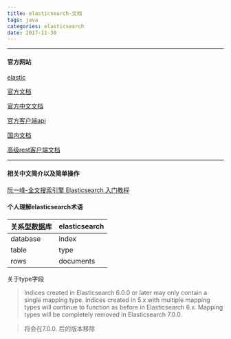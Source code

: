 ```yaml
---
title: elasticsearch-文档
tags: java 
categories: elasticsearch
date: 2017-11-30
---
```

***
#### 官方网站
[elastic](https://www.elastic.co/)
<!-- more -->
[官方文档](https://www.elastic.co/guide/en/elasticsearch/reference/current/docs-index_.html)

[官方中文文档](https://www.elastic.co/guide/cn/elasticsearch/guide/current/index.html)

[官方客户端api](https://www.elastic.co/guide/en/elasticsearch/client/index.html)

[国内文档](https://www.elastic.co/guide/cn/elasticsearch/guide/current/index.html)



[高级rest客户端文档](https://www.elastic.co/guide/en/elasticsearch/client/java-rest/6.0/java-rest-high-document-delete.html)
***

#### 相关中文简介以及简单操作
[阮一峰-全文搜索引擎 Elasticsearch 入门教程](http://www.ruanyifeng.com/blog/2017/08/elasticsearch.html)



#### 个人理解elasticsearch术语

关系型数据库 | elasticsearch 
----|----|
database | index
table | type
rows | documents

关于type字段
> Indices created in Elasticsearch 6.0.0 or later may only contain a single mapping type. Indices created in 5.x with multiple mapping types will continue to function as before in Elasticsearch 6.x. Mapping types will be completely removed in Elasticsearch 7.0.0.
 
> 将会在7.0.0. 后的版本移除


